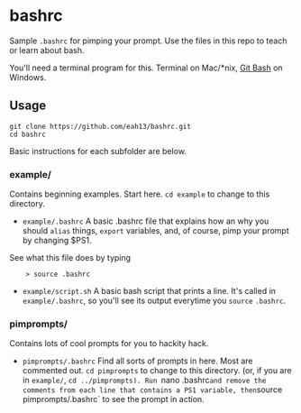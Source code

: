 bashrc
======

Sample `.bashrc` for pimping your prompt.  Use the files in this repo to teach or learn about bash.

You'll need a terminal program for this.  Terminal on Mac/*nix, [Git Bash](http://git-scm.com/download/win) on Windows.

## Usage

```
git clone https://github.com/eah13/bashrc.git 
cd bashrc
```

Basic instructions for each subfolder are below. 

### example/

Contains beginning examples.  Start here.  `cd example` to change to this directory.

* `example/.bashrc`
A basic .bashrc file that explains how an why you should `alias` things, `export` variables, and, of course, pimp your prompt by changing $PS1.

See what this file does by typing
```
    > source .bashrc
```

* `example/script.sh`
A basic bash script that prints a line.  It's called in `example/.bashrc`, so you'll see its output everytime you `source` `.bashrc`.


### pimprompts/

Contains lots of cool prompts for you to hackity hack.

* `pimprompts/.bashrc`
Find all sorts of prompts in here.  Most are commented out.  `cd pimprompts` to change to this directory.  (or, if you are in `example/`, `cd ../pimprompts).
Run `nano .bashrc` and remove the comments from each line that contains a PS1 variable, then `source pimprompts/.bashrc` to see the prompt in action. 



